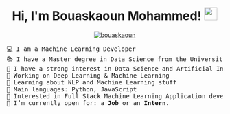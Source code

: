 <h1 align="center">
Hi, I'm Bouaskaoun Mohammed!
	<a href="https://github.com/Bouaskaoun" target="_self">
		<img src="https://media.giphy.com/media/hvRJCLFzcasrR4ia7z/giphy.gif" width="30">
	</a>
</h1>
<p align="center">
	<a href="https://github.com/Bouaskaoun">
		<img src="https://komarev.com/ghpvc/?username=bouaskaoun&label=Profile%20views&color=0e75b6&style=flat" alt="bouaskaoun" />
	</a>
</p>

<pre>
💻 I am a Machine Learning Developer
📚 I have a Master degree in Data Science from the University Cadi Ayyad at Morocco
📝 I have a strong interest in Data Science and Artificial Intelligence
🔭 Working on Deep Learning & Machine Learning
🌱 Learning about NLP and Machine Learning stuff
🌟 Main languages: Python, JavaScript
🚩 Interested in Full Stack Machine Learning Application development
🤔 I’m currently open for: a <b>Job</b> or an <b>Intern</b>.
</pre>

<br/>
